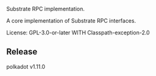 Substrate RPC implementation.

A core implementation of Substrate RPC interfaces.

License: GPL-3.0-or-later WITH Classpath-exception-2.0


## Release

polkadot v1.11.0
